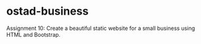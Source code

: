 # ostad-business
Assignment 10: Create a beautiful static website for a small business using HTML and Bootstrap.
